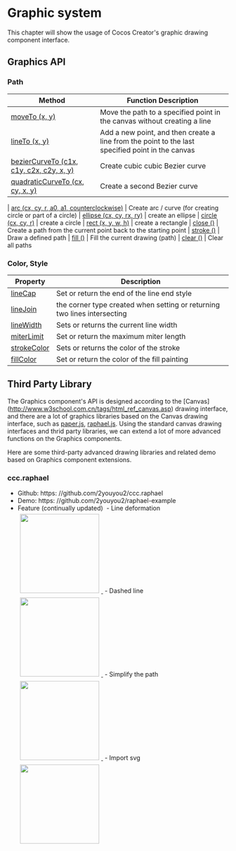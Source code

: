 # Graphic system

This chapter will show the usage of Cocos Creator's graphic drawing component interface.

## Graphics API

### Path

Method | Function Description
| -------------- | ----------- |
| [moveTo (x, y)](../graphics/moveTo.md) | Move the path to a specified point in the canvas without creating a line
| [lineTo (x, y)](../graphics/lineTo.md) | Add a new point, and then create a line from the point to the last specified point in the canvas
| [bezierCurveTo (c1x, c1y, c2x, c2y, x, y)](../graphics/bezierCurveTo.md) | Create cubic cubic Bezier curve
| [quadraticCurveTo (cx, cy, x, y)](../graphics/quadraticCurveTo.md) | Create a second Bezier curve

| [arc (cx, cy, r, a0, a1, counterclockwise)](../graphics/arc.md) | Create arc / curve (for creating circle or part of a circle)
| [ellipse (cx, cy, rx, ry)](../graphics/ellipse.md) | create an ellipse
| [circle (cx, cy, r)](../graphics/circle.md) | create a circle
| [rect (x, y, w, h)](../graphics/rect.md) | create a rectangle
| [close ()](../graphics/close.md) | Create a path from the current point back to the starting point
| [stroke ()](../graphics/stroke.md) | Draw a defined path
| [fill ()](../graphics/fill.md) | Fill the current drawing (path)
| [clear ()](../graphics/clear.md) | Clear all paths

### Color, Style

Property | Description
| -------------- | ----------- |
| [lineCap](../graphics/lineCap.md) | Set or return the end of the line end style
| [lineJoin](../graphics/lineJoin.md) | the corner type created when setting or returning two lines intersecting
| [lineWidth](../graphics/lineWidth.md) | Sets or returns the current line width
| [miterLimit](../graphics/miterLimit.md) | Set or return the maximum miter length
| [strokeColor](../graphics/strokeColor.md) | Sets or returns the color of the stroke
| [fillColor](../graphics/fillColor.md) | Set or return the color of the fill painting

## Third Party Library

The Graphics component's API is designed according to the [Canvas] (http://www.w3school.com.cn/tags/html_ref_canvas.asp) drawing interface, and there are a lot of graphics libraries based on the Canvas drawing interface, such as [paper.js](http://paperjs.org/), [raphael.js](http://dmitrybaranovskiy.github.io/raphael/).
Using the standard canvas drawing interfaces and thrid party libraries, we can extend a lot of more advanced functions on the Graphics components.

Here are some third-party advanced drawing libraries and related demo based on Graphics component extensions.

### ccc.raphael

- Github: https: //github.com/2youyou2/ccc.raphael
- Demo: https: //github.com/2youyou2/raphael-example
- Feature (continually updated)
 - Line deformation
    <a href="ccc.raphael/animate-line.gif"> <img src = "ccc.raphael / animate-line.gif" style = "height: 180px; margin: 5px"> </a>
 - Dashed line
    <a href="ccc.raphael/dash-line.gif"> <img src = "ccc.raphael / dash-line.gif" style = "height: 180px; margin: 5px"> </a>
 - Simplify the path
    <a href="ccc.raphael/simplify.gif"> <img src = "ccc.raphael / simplify.gif" style = "height: 180px; margin: 5px"> </a>
 - Import svg
    <a href="ccc.raphael/tiger.png"> <img src = "ccc.raphael / tiger.png" style = "height: 180px; margin: 5px"> </a>